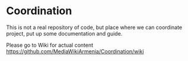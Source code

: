 Coordination
============

This is not a real repository of code, but place where we can coordinate project, put up some documentation and guide.

Please go to Wiki for actual content https://github.com/MediaWikiArmenia/Coordination/wiki 
